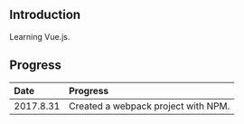 ## Introduction
Learning Vue.js.

## Progress
| Date | Progress |
|:-----|:---------|
| 2017.8.31 | Created a webpack project with NPM. |
